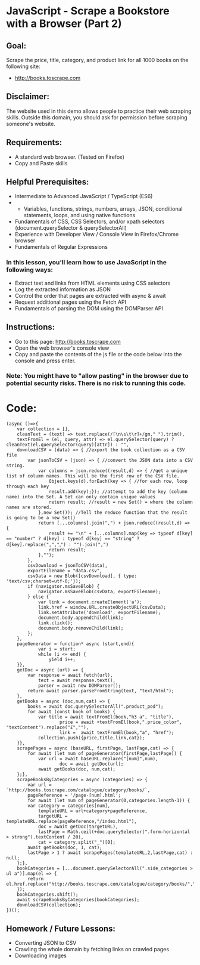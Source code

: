# JavaScript - Scrape a Bookstore with a Browser (Part 2)

## Goal: 
Scrape the price, title, category, and product link for all 1000 books on the following site:
- http://books.toscrape.com

## Disclaimer: 
The website used in this demo allows people to practice their web scraping skills. Outside this domain, you should ask for permission before scraping someone's website.

## Requirements:
* A standard web browser. (Tested on Firefox)
* Copy and Paste skills

## Helpful Prerequisites:
* Intermediate to Advanced JavaScript / TypeScript (ES6)
* * Variables, functions, strings, numbers, arrays, JSON, conditional statements, loops, and using native functions
* Fundamentals of CSS, CSS Selectors, and/or xpath selectors (document.querySelector & querySelectorAll)
* Experience with Developer View / Console View in Firefox/Chrome browser
* Fundamentals of Regular Expressions

### In this lesson, you’ll learn how to use JavaScript in the following ways:
* Extract text and links from HTML elements using CSS selectors
* Log the extracted information as JSON
* Control the order that pages are extracted with async & await
* Request additional pages using the Fetch API
* Fundamentals of parsing the DOM using the DOMParser API

## Instructions:
* Go to this page: http://books.toscrape.com
* Open the web browser's console view
* Copy and paste the contents of the js file or the code below into the console and press enter.

### Note: You might have to "allow pasting" in the browser due to potential security risks. There is no risk to running this code.

# Code:

```
(async ()=>{
	var collection = [],
	cleanText = (text) => text.replace(/[\n\s\t\r]+/gm," ").trim(),
	textFromEl = (el, query, attr) => el.querySelector(query) ? cleanText(el.querySelector(query)[attr]) : "",
	downloadCSV = (data) => { //export the book collection as a CSV file
		var jsonToCSV = (json) => { //convert the JSON data into a CSV string.
			var columns = json.reduce((result,d) => { //get a unique list of column names. This will be the first row of the CSV file.
				Object.keys(d).forEach(key => { //for each row, loop through each key
				result.add(key);}); //attempt to add the key (column name) into the Set. A Set can only contain unique values
				return result; //result = new Set() = where the column names are stored.
			},new Set()); //Tell the reduce function that the result is going to be a new Set()
			return [...columns].join(",") + json.reduce((result,d) => {
				result += "\n" + [...columns].map(key => typeof d[key] == "number" ? d[key] : typeof d[key] == "string" ? d[key].replace(",","⹁") : "").join(",")
				return result;
			},"");
		},
		csvDownload = jsonToCSV(data),
		exportFilename = "data.csv",
		csvData = new Blob([csvDownload], { type: 'text/csv;charset=utf-8;'});
		if (navigator.msSaveBlob) {
			navigator.msSaveBlob(csvData, exportFilename);
		} else {
			var link = document.createElement('a');
			link.href = window.URL.createObjectURL(csvData);
			link.setAttribute('download', exportFilename);
			document.body.appendChild(link);
			link.click();
			document.body.removeChild(link);
		};
	},
	pageGenerator = function* async (start,end){
			var i = start;
			while (i <= end) {
				yield i++;
	}},
	getDoc = async (url) => {
		var response = await fetch(url),
			text = await response.text(),
			parser = await new DOMParser();
		return await parser.parseFromString(text, "text/html");
	},
	getBooks = async (doc,num,cat) => {
		books = await doc.querySelectorAll(".product_pod");
		for await (const book of books) {
			var title = await textFromEl(book,"h3 a", "title"),
					price = await +textFromEl(book,".price_color", "textContent").replace("£",""),
					link = 	await textFromEl(book,"a", "href");
			collection.push({price,title,link,cat});
	}},
	scrapePages = async (baseURL, firstPage, lastPage,cat) => {
		for await (let num of pageGenerator(firstPage,lastPage)) {
			var url = await baseURL.replace("[num]",num),
					doc = await getDoc(url);
			await getBooks(doc, num,cat);
	};},
	scrapeBooksByCategories = async (categories) => {
		var url = `http://books.toscrape.com/catalogue/category/books/`,
		pageReference = '/page-[num].html';
		for await (let num of pageGenerator(0,categories.length-1)) {
		var category = categories[num],
			templateURL = url+category+pageReference,
			targetURL = templateURL.replace(pageReference,"/index.html"),
			doc = await getDoc(targetURL),
			lastPage = Math.ceil(+doc.querySelector(".form-horizontal > strong").textContent / 20),
			cat = category.split("_")[0];
		await getBooks(doc, 1, cat);
		lastPage > 1 ? await scrapePages(templateURL,2,lastPage,cat) : null;
	};},
	bookCategories = [...document.querySelectorAll(".side_categories > ul a")].map(el => {
		return el.href.replace("http://books.toscrape.com/catalogue/category/books/","").replace("/index.html","");
	});
	bookCategories.shift();
	await scrapeBooksByCategories(bookCategories);
	downloadCSV(collection);
})();
 ```

## Homework / Future Lessons:
  - Converting JSON to CSV
  - Crawling the whole domain by fetching links on crawled pages
  - Downloading images
